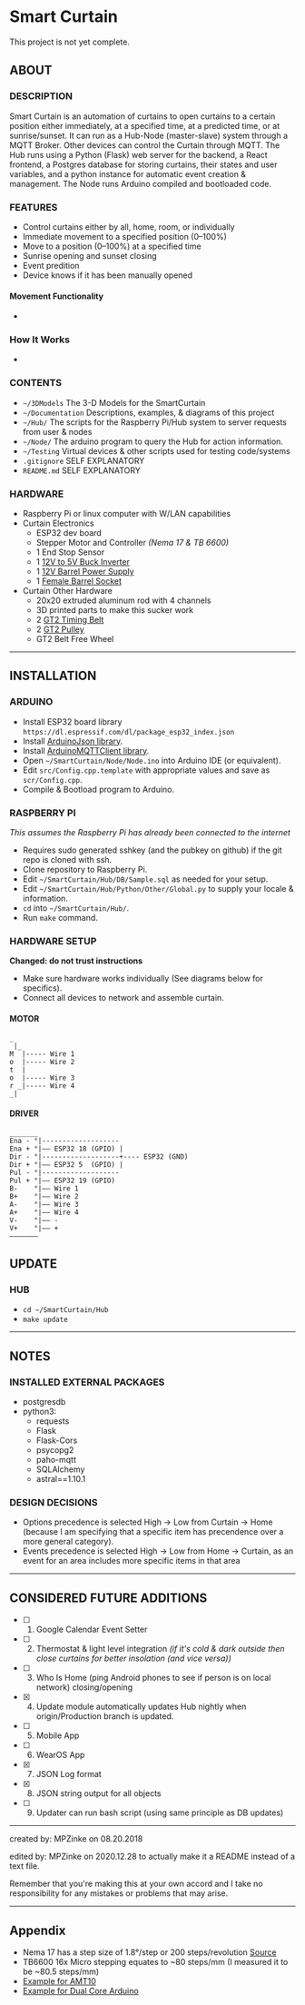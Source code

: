 
# Smart Curtain
This project is not yet complete.

## ABOUT

### DESCRIPTION

Smart Curtain is an automation of curtains to open curtains to a certain position either immediately, at a specified time, at a predicted time, or at sunrise/sunset. It can run as a Hub-Node (master-slave) system through a MQTT Broker. Other devices can control the Curtain through MQTT. The Hub runs using a Python (Flask) web server for the backend, a React frontend, a Postgres database for storing curtains, their states and user variables, and a python instance for automatic event creation & management. The Node runs Arduino compiled and bootloaded code. 


### FEATURES
- Control curtains either by all, home, room, or individually
- Immediate movement to a specified position (0–100%)
- Move to a position (0–100%) at a specified time
- Sunrise opening and sunset closing
- Event predition
- Device knows if it has been manually opened

#### Movement Functionality
-


### How It Works
- 


### CONTENTS
- `~/3DModels` The 3-D Models for the SmartCurtain
- `~/Documentation` Descriptions, examples, & diagrams of this project
- `~/Hub/` The scripts for the Raspberry Pi/Hub system to server requests from user & nodes
- `~/Node/` The arduino program to query the Hub for action information.
- `~/Testing` Virtual devices & other scripts used for testing code/systems
- `.gitignore` SELF EXPLANATORY
- `README.md` SELF EXPLANATORY

### HARDWARE
- Raspberry Pi or linux computer with W/LAN capabilities
- Curtain Electronics
	- ESP32 dev board
	- Stepper Motor and Controller *(Nema 17 & TB 6600)*
	- 1 End Stop Sensor
	- 1 [12V to 5V Buck Inverter](https://www.amazon.com/dp/B01M5JFO0L/?coliid=I21ECWG54QVM97&colid=3Q91VWIGIBUKK)
	- 1 [12V Barrel Power Supply](https://www.amazon.com/dp/B06XTZPBXD/?coliid=IIEST6NP7UPD5&colid=3Q91VWIGIBUKK)
	- 1 [Female Barrel Socket](https://www.amazon.com/dp/B08271YLXZ/?coliid=I8X9UDJVCE92K&colid=3Q91VWIGIBUKK)
- Curtain Other Hardware
	- 20x20 extruded aluminum rod with 4 channels
	- 3D printed parts to make this sucker work
	- 2 [GT2 Timing Belt](https://www.amazon.com/dp/B07PGDBY8L/?coliid=I1ZPOZ4D0TO473&colid=3Q91VWIGIBUKK)
	- 2 [GT2 Pulley](https://www.amazon.com/dp/B07PGDBY8L/?coliid=I1ZPOZ4D0TO473&colid=3Q91VWIGIBUKK)
	- GT2 Belt Free Wheel

---

## INSTALLATION

### ARDUINO
- Install ESP32 board library `https://dl.espressif.com/dl/package_esp32_index.json`
- Install [ArduinoJson library](https://arduinojson.org/).
- Install [ArduinoMQTTClient library](https://github.com/arduino-libraries/ArduinoMqttClient).
- Open `~/SmartCurtain/Node/Node.ino` into Arduino IDE (or equivalent).
- Edit `src/Config.cpp.template` with appropriate values and save as `scr/Config.cpp`.
- Compile & Bootload program to Arduino.

### RASPBERRY PI
*This assumes the Raspberry Pi has already been connected to the internet*
- Requires sudo generated sshkey (and the pubkey on github) if the git repo is cloned with ssh.
- Clone repository to Raspberry Pi.
- Edit `~/SmartCurtain/Hub/DB/Sample.sql` as needed for your setup.
- Edit `~/SmartCurtain/Hub/Python/Other/Global.py` to supply your locale & information.
- `cd` into `~/SmartCurtain/Hub/`.
- Run `make` command.

### HARDWARE SETUP
**Changed: do not trust instructions**

- Make sure hardware works individually (See diagrams below for specifics).
- Connect all devices to network and assemble curtain.

#### MOTOR
```
_
 |_
M  |----- Wire 1
o  |----- Wire 2
t  |
o  |----- Wire 3
r _|----- Wire 4
_|

```

#### DRIVER
```
_______
Ena - °|-------------------
Ena + °|–– ESP32 18 (GPIO) |
Dir - °|-------------------+---- ESP32 (GND)
Dir + °|–– ESP32 5  (GPIO) |
Pul - °|-------------------
Pul + °|–– ESP32 19 (GPIO)
B-    °|–– Wire 1
B+    °|–– Wire 2
A-    °|–– Wire 3
A+    °|–– Wire 4
V-    °|–– -
V+    °|–– +
–––––––
```


## UPDATE

### HUB

- `cd ~/SmartCurtain/Hub`
- `make update`

---


## NOTES

### INSTALLED EXTERNAL PACKAGES
- postgresdb
- python3:
	- requests
	- Flask
	- Flask-Cors
	- psycopg2
	- paho-mqtt
	- SQLAlchemy
	- astral==1.10.1


### DESIGN DECISIONS
- Options precedence is selected High -> Low from Curtain -> Home (because I am specifying that a specific item has precendence over a more general category).
- Events precedence is selected High -> Low from Home -> Curtain, as an event for an area includes more specific items in that area

---

## CONSIDERED FUTURE ADDITIONS
- [ ] 1. Google Calendar Event Setter
- [ ] 2. Thermostat & light level integration *(if it's cold & dark outside then close curtains for better insolation (and vice versa))*
- [ ] 3. Who Is Home (ping Android phones to see if person is on local network) closing/opening
- [x] 4. Update module automatically updates Hub nightly when origin/Production branch is updated.
- [ ] 5. Mobile App
- [ ] 6. WearOS App
- [x] 7. JSON Log format
- [x] 8. JSON string output for all objects
- [ ] 9. Updater can run bash script (using same principle as DB updates)

---

created by: MPZinke on 08.20.2018

edited by: MPZinke on 2020.12.28 to actually make it a README instead of a text file.

Remember that you're making this at your own accord and I take no responsibility for any mistakes or problems that may arise.

---

## Appendix
- Nema 17 has a step size of 1.8°/step or 200 steps/revolution [Source](https://www.makerguides.com/tb6600-stepper-motor-driver-arduino-tutorial/)
- TB6600 16x Micro stepping equates to ~80 steps/mm (I measured it to be ~80.5 steps/mm)
- [Example for AMT10](https://hackaday.io/project/9914-open-robotics-eurobot/log/34812-amt10-encoder-setup)
- [Example for Dual Core Arduino](https://randomnerdtutorials.com/esp32-dual-core-arduino-ide/)